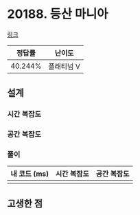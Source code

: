 # 20188. 등산 마니아

[링크](https://www.acmicpc.net/problem/20188)

| 정답률  |   난이도   |
| :-----: | :--------: |
| 40.244% | 플래티넘 V |

## 설계

### 시간 복잡도

### 공간 복잡도

### 풀이

| 내 코드 (ms) | 시간 복잡도 | 공간 복잡도 |
| :----------: | :---------: | :---------: |
|              |             |             |

## 고생한 점
